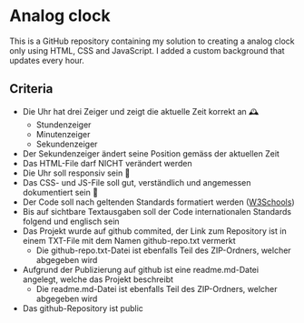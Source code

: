 # Analog clock

This is a GitHub repository containing my solution to creating a analog clock only using HTML, CSS and JavaScript. I added a custom background that updates every hour.

## Criteria

- Die Uhr hat drei Zeiger und zeigt die aktuelle Zeit korrekt an 🕰️
  - Stundenzeiger
  - Minutenzeiger
  - Sekundenzeiger
- Der Sekundenzeiger ändert seine Position gemäss der aktuellen Zeit
- Das HTML-File darf NICHT verändert werden
- Die Uhr soll responsiv sein 📱
- Das CSS- und JS-File soll gut, verständlich und angemessen dokumentiert sein 📓
- Der Code soll nach geltenden Standards formatiert werden ([W3Schools](https://www.w3schools.com/js/js_conventions.asp))
- Bis auf sichtbare Textausgaben soll der Code internationalen Standards folgend und englisch sein
- Das Projekt wurde auf github commited, der Link zum Repository ist in einem TXT-File mit dem Namen github-repo.txt vermerkt
  - Die github-repo.txt-Datei ist ebenfalls Teil des ZIP-Ordners, welcher abgegeben wird
- Aufgrund der Publizierung auf github ist eine readme.md-Datei angelegt, welche das Projekt beschreibt
  - Die readme.md-Datei ist ebenfalls Teil des ZIP-Ordners, welcher abgegeben wird
- Das github-Repository ist public
